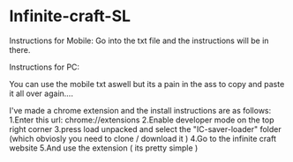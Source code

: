 # Infinite-craft-SL

Instructions for Mobile:
Go into the txt file and the instructions will be in there.

Instructions for PC:

You can use the mobile txt aswell but its a pain in the ass to copy and paste it all over again....

I've made a chrome extension and the install instructions are as follows:
1.Enter this url: chrome://extensions
2.Enable developer mode on the top right corner
3.press load unpacked and select the "IC-saver-loader" folder (which obviosly you need to clone / download it )
4.Go to the infinite craft website
5.And use the extension ( its pretty simple )
